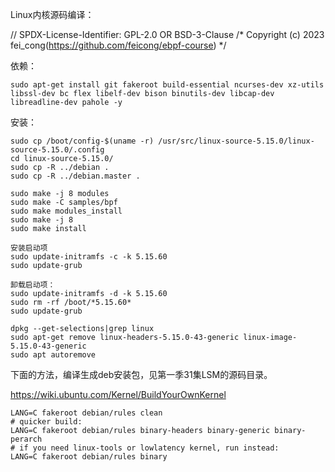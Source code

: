 Linux内核源码编译：

// SPDX-License-Identifier: GPL-2.0 OR BSD-3-Clause
/* Copyright (c) 2023 fei_cong(https://github.com/feicong/ebpf-course) */

依赖：

```
sudo apt-get install git fakeroot build-essential ncurses-dev xz-utils libssl-dev bc flex libelf-dev bison binutils-dev libcap-dev libreadline-dev pahole -y
```

安装：

```
sudo cp /boot/config-$(uname -r) /usr/src/linux-source-5.15.0/linux-source-5.15.0/.config
cd linux-source-5.15.0/
sudo cp -R ../debian .
sudo cp -R ../debian.master .

sudo make -j 8 modules
sudo make -C samples/bpf
sudo make modules_install
sudo make -j 8
sudo make install

安装启动项
sudo update-initramfs -c -k 5.15.60
sudo update-grub

卸载启动项：
sudo update-initramfs -d -k 5.15.60
sudo rm -rf /boot/*5.15.60*
sudo update-grub

dpkg --get-selections|grep linux
sudo apt-get remove linux-headers-5.15.0-43-generic linux-image-5.15.0-43-generic
sudo apt autoremove
```

下面的方法，编译生成deb安装包，见第一季31集LSM的源码目录。

https://wiki.ubuntu.com/Kernel/BuildYourOwnKernel

```
LANG=C fakeroot debian/rules clean
# quicker build:
LANG=C fakeroot debian/rules binary-headers binary-generic binary-perarch
# if you need linux-tools or lowlatency kernel, run instead:
LANG=C fakeroot debian/rules binary
```
